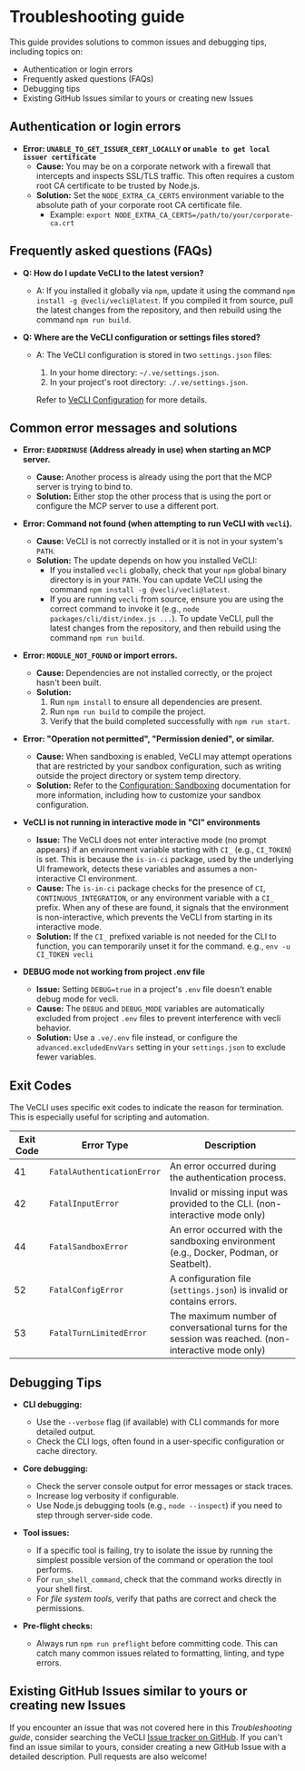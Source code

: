 # Troubleshooting guide

This guide provides solutions to common issues and debugging tips, including topics on:

- Authentication or login errors
- Frequently asked questions (FAQs)
- Debugging tips
- Existing GitHub Issues similar to yours or creating new Issues

## Authentication or login errors


- **Error: `UNABLE_TO_GET_ISSUER_CERT_LOCALLY` or `unable to get local issuer certificate`**
  - **Cause:** You may be on a corporate network with a firewall that intercepts and inspects SSL/TLS traffic. This often requires a custom root CA certificate to be trusted by Node.js.
  - **Solution:** Set the `NODE_EXTRA_CA_CERTS` environment variable to the absolute path of your corporate root CA certificate file.
    - Example: `export NODE_EXTRA_CA_CERTS=/path/to/your/corporate-ca.crt`

## Frequently asked questions (FAQs)

- **Q: How do I update VeCLI to the latest version?**
  - A: If you installed it globally via `npm`, update it using the command `npm install -g @vecli/vecli@latest`. If you compiled it from source, pull the latest changes from the repository, and then rebuild using the command `npm run build`.

- **Q: Where are the VeCLI configuration or settings files stored?**
  - A: The VeCLI configuration is stored in two `settings.json` files:
    1. In your home directory: `~/.ve/settings.json`.
    2. In your project's root directory: `./.ve/settings.json`.

    Refer to [VeCLI Configuration](./cli/configuration.md) for more details.


## Common error messages and solutions

- **Error: `EADDRINUSE` (Address already in use) when starting an MCP server.**
  - **Cause:** Another process is already using the port that the MCP server is trying to bind to.
  - **Solution:**
    Either stop the other process that is using the port or configure the MCP server to use a different port.

- **Error: Command not found (when attempting to run VeCLI with `vecli`).**
  - **Cause:** VeCLI is not correctly installed or it is not in your system's `PATH`.
  - **Solution:**
    The update depends on how you installed VeCLI:
    - If you installed `vecli` globally, check that your `npm` global binary directory is in your `PATH`. You can update VeCLI using the command `npm install -g @vecli/vecli@latest`.
    - If you are running `vecli` from source, ensure you are using the correct command to invoke it (e.g., `node packages/cli/dist/index.js ...`). To update VeCLI, pull the latest changes from the repository, and then rebuild using the command `npm run build`.

- **Error: `MODULE_NOT_FOUND` or import errors.**
  - **Cause:** Dependencies are not installed correctly, or the project hasn't been built.
  - **Solution:**
    1.  Run `npm install` to ensure all dependencies are present.
    2.  Run `npm run build` to compile the project.
    3.  Verify that the build completed successfully with `npm run start`.

- **Error: "Operation not permitted", "Permission denied", or similar.**
  - **Cause:** When sandboxing is enabled, VeCLI may attempt operations that are restricted by your sandbox configuration, such as writing outside the project directory or system temp directory.
  - **Solution:** Refer to the [Configuration: Sandboxing](./cli/configuration.md#sandboxing) documentation for more information, including how to customize your sandbox configuration.

- **VeCLI is not running in interactive mode in "CI" environments**
  - **Issue:** The VeCLI does not enter interactive mode (no prompt appears) if an environment variable starting with `CI_` (e.g., `CI_TOKEN`) is set. This is because the `is-in-ci` package, used by the underlying UI framework, detects these variables and assumes a non-interactive CI environment.
  - **Cause:** The `is-in-ci` package checks for the presence of `CI`, `CONTINUOUS_INTEGRATION`, or any environment variable with a `CI_` prefix. When any of these are found, it signals that the environment is non-interactive, which prevents the VeCLI from starting in its interactive mode.
  - **Solution:** If the `CI_` prefixed variable is not needed for the CLI to function, you can temporarily unset it for the command. e.g., `env -u CI_TOKEN vecli`

- **DEBUG mode not working from project .env file**
  - **Issue:** Setting `DEBUG=true` in a project's `.env` file doesn't enable debug mode for vecli.
  - **Cause:** The `DEBUG` and `DEBUG_MODE` variables are automatically excluded from project `.env` files to prevent interference with vecli behavior.
  - **Solution:** Use a `.ve/.env` file instead, or configure the `advanced.excludedEnvVars` setting in your `settings.json` to exclude fewer variables.

## Exit Codes

The VeCLI uses specific exit codes to indicate the reason for termination. This is especially useful for scripting and automation.

| Exit Code | Error Type                 | Description                                                                                         |
| --------- | -------------------------- | --------------------------------------------------------------------------------------------------- |
| 41        | `FatalAuthenticationError` | An error occurred during the authentication process.                                                |
| 42        | `FatalInputError`          | Invalid or missing input was provided to the CLI. (non-interactive mode only)                       |
| 44        | `FatalSandboxError`        | An error occurred with the sandboxing environment (e.g., Docker, Podman, or Seatbelt).              |
| 52        | `FatalConfigError`         | A configuration file (`settings.json`) is invalid or contains errors.                               |
| 53        | `FatalTurnLimitedError`    | The maximum number of conversational turns for the session was reached. (non-interactive mode only) |

## Debugging Tips

- **CLI debugging:**
  - Use the `--verbose` flag (if available) with CLI commands for more detailed output.
  - Check the CLI logs, often found in a user-specific configuration or cache directory.

- **Core debugging:**
  - Check the server console output for error messages or stack traces.
  - Increase log verbosity if configurable.
  - Use Node.js debugging tools (e.g., `node --inspect`) if you need to step through server-side code.

- **Tool issues:**
  - If a specific tool is failing, try to isolate the issue by running the simplest possible version of the command or operation the tool performs.
  - For `run_shell_command`, check that the command works directly in your shell first.
  - For _file system tools_, verify that paths are correct and check the permissions.

- **Pre-flight checks:**
  - Always run `npm run preflight` before committing code. This can catch many common issues related to formatting, linting, and type errors.

## Existing GitHub Issues similar to yours or creating new Issues

If you encounter an issue that was not covered here in this _Troubleshooting guide_, consider searching the VeCLI [Issue tracker on GitHub](https://github.com/volcengine-vecli/vecli/issues). If you can't find an issue similar to yours, consider creating a new GitHub Issue with a detailed description. Pull requests are also welcome!
